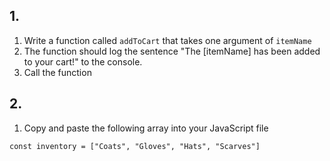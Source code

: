## 1.
1. Write a function called `addToCart` that takes one argument of `itemName`
2. The function should log the sentence "The [itemName] has been added to your cart!" to the console.
3. Call the function

## 2.
1. Copy and paste the following array into your JavaScript file
```
const inventory = ["Coats", "Gloves", "Hats", "Scarves"]
```


